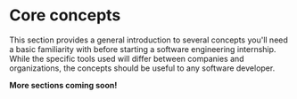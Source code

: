 # Core concepts

This section provides a general introduction to several concepts you'll need a basic familiarity with before starting a software engineering internship. While the specific tools used will differ between companies and organizations, the concepts should be useful to any software developer.

**More sections coming soon!**
